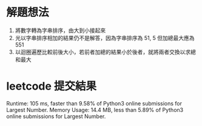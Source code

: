 # 解題想法
1. 將數字轉為字串排序，由大到小接起來
2. 光以字串排序相加的結果仍不是解答，因為字串排序為 51, 5 但加總最大應為 551
3. 以迴圈遍歷比較前後大小，若前者加總的結果小於後者，就將兩者交換以求總和最大

# leetcode 提交結果
Runtime: 105 ms, faster than 9.58% of Python3 online submissions for Largest Number.
Memory Usage: 14.4 MB, less than 5.89% of Python3 online submissions for Largest Number.